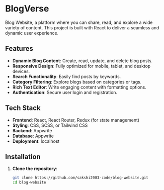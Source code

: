 # BlogVerse  

Blog Website, a platform where you can share, read, and explore a wide variety of content. This project is built with React to deliver a seamless and dynamic user experience.

## Features  
- **Dynamic Blog Content**: Create, read, update, and delete blog posts.  
- **Responsive Design**: Fully optimized for mobile, tablet, and desktop devices.  
- **Search Functionality**: Easily find posts by keywords.  
- **Category Filtering**: Explore blogs based on categories or tags.  
- **Rich Text Editor**: Write engaging content with formatting options.  
- **Authentication**: Secure user login and registration.  
 

## Tech Stack  
- **Frontend**: React, React Router, Redux (for state management)  
- **Styling**: CSS, SCSS, or Tailwind CSS  
- **Backend**: Appwrite
- **Database**: Appwrite
- **Deployment**: localhost 

## Installation  

1. **Clone the repository**:  
   ```bash  
   git clone https://github.com/sakshi2003-code/blog-website.git  
   cd blog-website  

